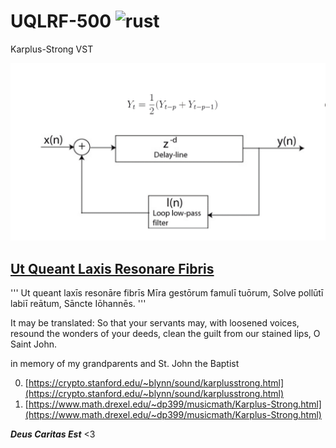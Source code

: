# UQLRF-500 ![rust](https://github.com/strikles/UQLRF-500/actions/workflows/rust.yml/badge.svg)
Karplus-Strong VST

![](doc/IMG_1831.PNG)

## [Ut Queant Laxis Resonare Fibris](https://en.wikipedia.org/wiki/Ut_queant_laxis)

'''
Ut queant laxīs
resonāre fibrīs
Mīra gestōrum
famulī tuōrum,
Solve pollūtī
labiī reātum,
Sāncte Iōhannēs.
'''

It may be translated: So that your servants may, with loosened voices, resound the wonders of your deeds, clean the guilt from our stained lips, O Saint John.

in memory of my grandparents and St. John the Baptist

0. [https://crypto.stanford.edu/~blynn/sound/karplusstrong.html](https://crypto.stanford.edu/~blynn/sound/karplusstrong.html)
0. [https://www.math.drexel.edu/~dp399/musicmath/Karplus-Strong.html](https://www.math.drexel.edu/~dp399/musicmath/Karplus-Strong.html)

**_Deus Caritas Est_** <3